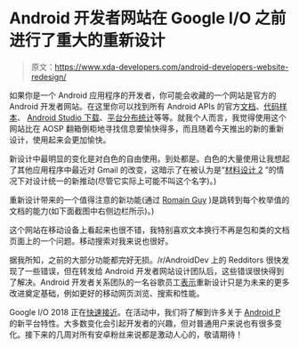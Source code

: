 # Android 开发者网站在 Google I/O 之前进行了重大的重新设计

> 原文：<https://www.xda-developers.com/android-developers-website-redesign/>

如果你是一个 Android 应用程序的开发者，你可能会收藏的一个网站是官方的 Android 开发者网站。在这里你可以找到所有 Android APIs 的官方[文档](https://developer.android.com/docs/)、[代码样本](https://developer.android.com/samples/)、 [Android Studio 下载](https://developer.android.com/studio/)、[平台分布统计](https://developer.android.com/about/dashboards/)等等。就我个人而言，我觉得使用这个网站比在 AOSP 翻箱倒柜地寻找信息要愉快得多，而且随着今天推出的新的重新设计，使用起来会更加愉快。

新设计中最明显的变化是对白色的自由使用。到处都是。白色的大量使用让我想起了其他应用程序中最近对 Gmail 的改变，这暗示了在被认为是“[材料设计 2](https://www.xda-developers.com/google-chrome-material-design-2-android-p/) ”的情况下对设计统一的新推动(尽管它实际上可能不叫这个名字)。)

重新设计带来的一个值得注意的新功能(通过 [Romain Guy](https://twitter.com/romainguy/status/989242638032228352) )是跳转到每个枚举值的文档的能力(如下面截图中右侧边栏所示)。)

这个网站在移动设备上看起来也很不错，我特别喜欢文本换行不再是包和类的文档页面上的一个问题。移动搜索对我来说也很好。

据我所知，之前的大部分功能都完好无损。/r/AndroidDev 上的 Redditors 很快发现了一些错误，但在转发给 Android 开发者网站设计团队后，这些错误很快得到了解决。Android 开发者关系团队的一名谷歌员工[表示](https://www.reddit.com/r/androiddev/comments/8euy7e/android_developers_site_redesign/dxz4s8r/)重新设计只是为未来的更多改进奠定基础，例如更好的移动网页浏览、搜索和性能。

Google I/O 2018 正在[快速接近](https://www.xda-developers.com/google-i-o-2018-may-8-shoreline-amphitheater/)。在活动中，我们将了解到许多关于 [Android P](https://www.xda-developers.com/tag/android-p/) 的新平台特性。大多数变化会引起开发者的兴趣，但对普通用户来说也有很多变化。接下来的几周对所有安卓粉丝来说都是激动人心的，敬请期待！